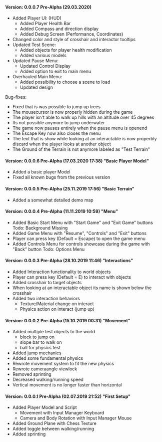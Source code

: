
#### Version: 0.0.0.7 Pre-Alpha (29.03.2020)



- Added Player UI: (HUD)
	- Added Player Health Bar
	- Added Compass and direction display
	- Added Debug Screen (Performance, Coordinates)
- Changed color and style of crosshair and interactor tooltips
- Updated Test Scene:
	- Added objects for player health modification
	- Added various models
- Updated Pause Menu:
	- Updated Control Display
	- Added option to exit to main menu
- Overhauled Main Menu:
	- Added possibility to choose a scene to load
	- Updated design


Bug-fixes:
- Fixed that is was possible to jump up trees
- The mousecursor is now properly hidden during the game
- The player isn't able to walk up hills with an altitude over 45 degrees
- Its not possible anymore to jump underwater
- The game now pauses entirely when the pause menu is openend
- The Escape Key now also closes the menu
- The text that is show while looking at an interactable is now properbly discard when the player looks at another object
- The Ground of the Terrain is not anymore labeled as "Test Terrain"

#### Version: 0.0.0.6 Pre-Alpha (17.03.2020 17:38) "Basic Player Model"
- Added a basic player Model
- Fixed all known bugs from the previous version

#### Version: 0.0.0.5 Pre-Alpha (25.11.2019 17:56) "Basic Terrain"
- Added a somewhat detailed demo map

#### Version: 0.0.0.4 Pre-Alpha (11.11.2019 10:59) "Menu"
- Added Basic Start Menu with "Start Game" and "Exit Game" buttons
																				Todo: Background Missing
- Added Game Menu with "Resume", "Controls" and "Exit" buttons
- Player can press key (Default = Escape) to open the game menu
- Added Controls Menu for controls showcase during the game with "Back" button
																				Todo: Options Menu
																				
#### Version: 0.0.0.3 Pre-Alpha (28.10.2019 11:46) "Interactions"
- Added Interaction functionality to world objects
- Player can press key (Default = E) to interact with objects
- Added crosshair to target objects
- When looking at an interactable object its name is shown below the crosshair
- Added two interaction behaviors
	- Texture/Material change on interact
	- Physics action on interact (jump up)

#### Version: 0.0.0.2 Pre-Alpha (15.10.2019 00:31) "Movement"
- Added multiple test objects to the world
	- block to jump on
	- slope bar to walk on
	- ball for physics test
- Added jump mechanics
- Added some fundamental physics
- Rewrote movement system to fit the new physics
- Rewrote cameraangle viewlock
- Removed sprinting
- Decreased walking/running speed
- Vertical movement is no longer faster than horizontal

#### Version: 0.0.0.1 Pre-Alpha (02.07.2019 21:52) "First Setup"
- Added Player Model and Script
	- Movement with Input Manager Keyboard
	- Camera and Body Rotation with Input Manager Mouse
- Added Ground Plane with Chess Texture
- Added toggle between walking/running
- Added sprinting
